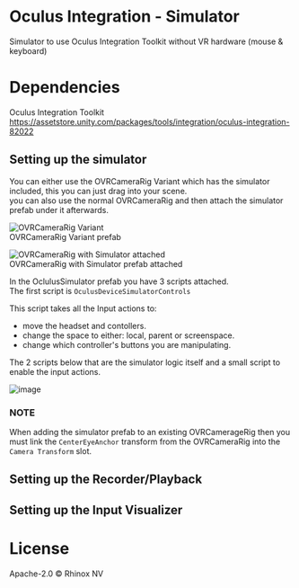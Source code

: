 # Oculus Integration - Simulator

Simulator to use Oculus Integration Toolkit without VR hardware
(mouse & keyboard)

# Dependencies

Oculus Integration Toolkit
https://assetstore.unity.com/packages/tools/integration/oculus-integration-82022

## Setting up the simulator
You can either use the OVRCameraRig Variant which has the simulator included, this you can just drag into your scene.  
you can also use the normal OVRCameraRig and then attach the simulator prefab under it afterwards. 

![OVRCameraRig Variant](https://user-images.githubusercontent.com/76707656/221580217-dab6c536-2421-44da-9e55-314df09e616a.png)  
OVRCameraRig Variant prefab

![OVRCameraRig with Simulator attached](https://user-images.githubusercontent.com/76707656/221580431-1daaf75f-c4c9-40c7-93aa-33002002dd27.png)  
OVRCameraRig with Simulator prefab attached

In the OclulusSimulator prefab you have 3 scripts attached.  
The first script is `OculusDeviceSimulatorControls`

This script takes all the Input actions to:
- move the headset and contollers.
- change the space to either: local, parent or screenspace.
- change which controller's buttons you are manipulating. 

The 2 scripts below that are the simulator logic itself and a small script to enable the input actions.

![image](https://user-images.githubusercontent.com/76707656/221581792-b131b649-7964-4c06-a9f4-db5ebb231d73.png)

### NOTE
When adding the simulator prefab to an existing OVRCamerageRig then you must link the `CenterEyeAnchor` transform from the OVRCameraRig into the `Camera Transform` slot.


## Setting up the Recorder/Playback



## Setting up the Input Visualizer



# License

Apache-2.0 © Rhinox NV
